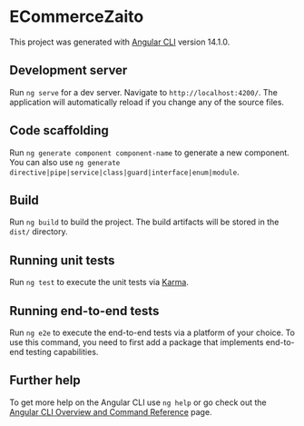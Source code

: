 # ECommerceZaito

This project was generated with [Angular CLI](https://github.com/angular/angular-cli) version 14.1.0.

## Development server

Run `ng serve` for a dev server. Navigate to `http://localhost:4200/`. The application will automatically reload if you change any of the source files.

## Code scaffolding

Run `ng generate component component-name` to generate a new component. You can also use `ng generate directive|pipe|service|class|guard|interface|enum|module`.

## Build

Run `ng build` to build the project. The build artifacts will be stored in the `dist/` directory.

## Running unit tests

Run `ng test` to execute the unit tests via [Karma](https://karma-runner.github.io).

## Running end-to-end tests

Run `ng e2e` to execute the end-to-end tests via a platform of your choice. To use this command, you need to first add a package that implements end-to-end testing capabilities.

## Further help

To get more help on the Angular CLI use `ng help` or go check out the [Angular CLI Overview and Command Reference](https://angular.io/cli) page.

<!-- 
Antes de correr el proyecto por favor usar el comando npm install para instalar las dependencias.

Para darle estilos use Bootstrap y Bootstrap Icons, los importe a travez de los cdn en el header y el body del 
index.html

con el comando ng serve en la terminal, empieza a correr el servidor 

Para completar el reto, use la siguiente API publica https://fakestoreapi.com/products/ 

Cree un componente products, que es donde muestro la lista de todos los productos, a traves del consumo de la API. 

Para hacer el consumo de la API, cree el servicio apiProducts, utilice el metodo HttpClient para hacer el consumo y con la inyección de dependencias en el componente products.component.ts traigo la lista de todos los productos

Para el buscador, use un pipe, use el npm i ng2-search-filter, me apoye del modulo Ng2SearchPipeModule y del FormsModule, luego en el input agregue el modulo [(ngModule)] term que lo defini en el products.component.ts y estos modulos son los que me ayudan para buscar por el titulo del producto, ya que mi API esta en ingles, se debe de buscar con el valor que tenga el elemento title de la API adjunta

Ya que no era necesario ser responsive, me enfoque en simular el front-end con dimensiones de celular, las dimensiones que use fueron las que sugiere el Development tools de iPhone SE 375X667

adjunto envío un recorte del resultado, en caso de faltar alguna explicación, estoy dispuesto para mostrarles como hice el reto

muchas gracias.




-->